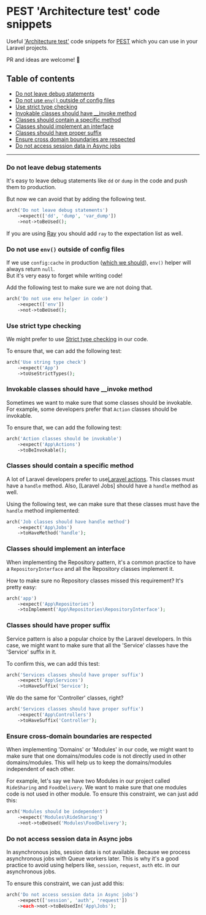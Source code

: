 # PEST 'Architecture test' code snippets
Useful ['Architecture test'](https://pestphp.com/docs/arch-testing) code snippets for [PEST](https://pestphp.com/) which you can use in your Laravel projects.

PR and ideas are welcome! 🙌

## Table of contents

- [Do not leave debug statements](#do-not-leave-debug-statements)
- [Do not use `env()` outside of config files](#do-not-use-env-outside-of-config-files)
- [Use strict type checking](#use-strict-type-checking)
- [Invokable classes should have __invoke method](#invokable-classes-should-have-__invoke-method)
- [Classes should contain a specific method](#classes-should-contain-a-specific-method)
- [Classes should implement an interface](#classes-should-implement-an-interface)
- [Classes should have proper suffix](#classes-should-have-proper-suffix)
- [Ensure cross domain boundaries are respected](#ensure-cross-domain-boundaries-are-respected)
- [Do not access session data in Async jobs](#do-not-access-session-data-in-async-jobs)

---

### Do not leave debug statements

It's easy to leave debug statements like `dd` or `dump` in the code and push them to production.

But now we can avoid that by adding the following test.

```php
arch('Do not leave debug statements')
    ->expect(['dd', 'dump', 'var_dump'])
    ->not->toBeUsed();
```

If you are using [Ray](https://myray.app/) you should add `ray` to the expectation list as well.


### Do not use `env()` outside of config files

If we use `config:cache` in production ([which we should](https://laravel.com/docs/master/deployment#optimizing-configuration-loading)), `env()` helper will always return `null`.  
But it's very easy to forget while writing code!

Add the following test to make sure we are not doing that.

```php
arch('Do not use env helper in code')
    ->expect(['env'])
    ->not->toBeUsed();
```


### Use strict type checking

We might prefer to use [Strict type checking](https://ashallendesign.co.uk/blog/using-declare-strict_types-1-for-more-robust-php-code) in our code. 

To ensure that, we can add the following test:

```php
arch('Use string type check')
    ->expect('App')
    ->toUseStrictTypes();
```

### Invokable classes should have __invoke method

Sometimes we want to make sure that some classes should be invokable. For example, some developers prefer that `Action` classes should be invokable. 

To ensure that, we can add the following test:

```php
arch('Action classes should be invokable')
    ->expect('App\Actions')
    ->toBeInvokable();
```

### Classes should contain a specific method

A lot of Laravel developers prefer to use[Laravel actions](https://laravelactions.com/). This classes must have a `handle` method. Also, [Laravel Jobs] should have a `handle` method as well.

Using the following test, we can make sure that these classes must have the `handle` method implemented:

```php
arch('Job classes should have handle method')
    ->expect('App\Jobs')
    ->toHaveMethod('handle');
```

### Classes should implement an interface

When implementing the Repository pattern, it's a common practice to have a `RepositoryInterface` and all the Repository classes implement it.

How to make sure no Repository classes missed this requirement? It's pretty easy:

```php
arch('app')
    ->expect('App\Repositories')
    ->toImplement('App\Repositories\RepositoryInterface');
```

### Classes should have proper suffix

Service pattern is also a popular choice by the Laravel developers. In this case, we might want to make sure that all the 'Service' classes have the 'Service' suffix in it.

To confirm this, we can add this test:

```php
arch('Services classes should have proper suffix')
    ->expect('App\Services')
    ->toHaveSuffix('Service');
```

We do the same for 'Controller' classes, right?
```php
arch('Services classes should have proper suffix')
    ->expect('App\Controllers')
    ->toHaveSuffix('Controller');
```

### Ensure cross-domain boundaries are respected

When implementing 'Domains' or 'Modules' in our code, we might want to make sure that one domains/modules code is not directly used in other domains/modules. 
This will help us to keep the domains/modules independent of each other. 

For example, let's say we have two Modules in our project called `RideSharing` and `FoodDelivery`. We want to make sure that one modules code is not used in other module.
To ensure this constraint, we can just add this:

```php
arch('Modules should be independent')
    ->expect('Modules\RideSharing')
    ->not->toBeUsed('Modules\FoodDelivery');
```
### Do not access session data in Async jobs
In asynchronous jobs, session data is not available. Because we process asynchronous jobs with Queue workers later. 
This is  why it's a good practice to avoid using helpers like, `session`, `request`, `auth` etc. in our asynchronous jobs. 

To ensure this constraint, we can just add this:

```php
arch('Do not access session data in Async jobs')
    ->expect(['session', 'auth', 'request'])
    ->each->not->toBeUsedIn('App\Jobs');
```
